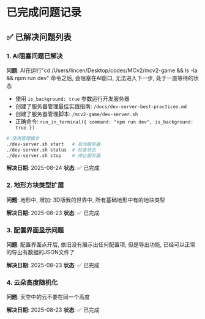 # 已完成问题记录

## ✅ 已解决问题列表

### 1. AI阻塞问题已解决
**问题**: AI在运行"cd /Users/lincen/Desktop/codes/MCv2/mcv2-game && ls -la && npm run dev" 命令之后, 会阻塞在AI窗口, 无法进入下一步, 处于一直等待的状态

 
- 使用 `is_background: true` 参数运行开发服务器
- 创建了服务器管理最佳实践指南: `/docs/dev-server-best-practices.md`
- 创建了服务器管理脚本: `/mcv2-game/dev-server.sh`
- 正确命令: `run_in_terminal({ command: "npm run dev", is_background: true })`

 
```bash
# 使用管理脚本
./dev-server.sh start   # 启动服务器
./dev-server.sh status  # 检查状态
./dev-server.sh stop    # 停止服务器
```

**解决日期**: 2025-08-24
**状态**: ✅ 已完成

### 2. 地形方块类型扩展
**问题**: 地形中, 增加: 3D版我的世界中, 所有基础地形中有的地块类型

**解决日期**: 2025-08-23
**状态**: ✅ 已完成

### 3. 配置界面显示问题
**问题**: 配置界面点开后, 依旧没有展示出任何配置项, 但是导出功能, 已经可以正常的导出有数据的JSON文件了

**解决日期**: 2025-08-23
**状态**: ✅ 已完成

### 4. 云朵高度随机化
**问题**: 天空中的云不要在同一个高度

**解决日期**: 2025-08-23
**状态**: ✅ 已完成
